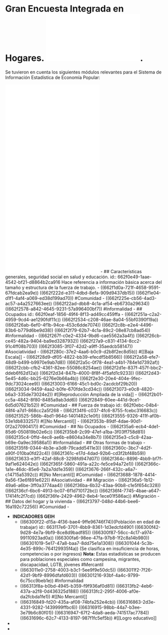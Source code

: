 # Gran Encuesta Integrada en Hogares.  ![Documentacion.pdf](../assets/Documentacion-GEIH-2024_1714363088345_0.pdf).
Se tuvieron en cuenta los siguientes módulos relevantes para el Sistema de Información Estadística de Economía Popular:

![metodologia_GEIH-01_V9.pdf](../assets/metodologia_GEIH-01_V9_1714425419043_0.pdf)
![metodologia_informalidad GEIH.pdf](../assets/metodologia_informalidad_GEIH_1714426289886_0.pdf)
![bol-GEIHPFFL-dic2023-feb2024 Fuera del mercado laboral.pdf](../assets/bol-GEIHPFFL-dic2023-feb2024_Fuera_del_mercado_laboral_1714503491858_0.pdf)
![bol-GEIHFLE-2022 Logro Educativo.pdf](../assets/bol-GEIHFLE-2022_Logro_Educativo_1714513965746_0.pdf)
	- ## Características generales, seguridad social en salud y educación. 
	  id:: 662f0e49-1aae-4542-bf21-d8864b2ca916
	  Hace referencia a información básica acerca del tamaño y estructura de la fuerza de trabajo.
		- ((662f1d0a-721f-4658-9591-67fdcab2ea9e)) 
		  ((662f222d-e311-4dbd-8efa-909d9437db15))
		  ((662f1e04-d1f1-4af4-a069-ed38d199ad70)) 
		  #Comunidad
		- ((662f225e-cb56-4ad3-ac57-a4a2527663ee))
		  ((662f22ad-dbb8-4c1a-af54-eb6730a29634))
		  ((662f2578-a842-4645-9231-57a996400bf7))
		  #Informalidad
	- ## Ocupados
	  id:: 662f0eaf-1856-49f4-8f13-ad49cc459ffa
		- ((662f251a-c2a2-4959-9cd4-ae1290fdf11c))
		  ((662f2534-c208-46ae-8a04-55bf0390f19a))
		  ((662f26ab-6ef0-4f1b-94ce-453c6dde7074))
		  ((662f2c8b-e2e4-4496-83b6-b779d6be9d38))
		  ((662f2f79-62b7-4c1a-89c2-08e87cb8ad54))
		  #Informalidad
		- ((662f267f-c0e2-4334-9bd6-cae5562a3a4f))
		  ((662f26cb-ce45-482a-9404-ba9ed3287932))
		  ((662f27a9-c831-4134-8cc2-91c4ff08b703))
		  ((662f3085-3f07-42d2-a9ff-35aedcb58147))
		  #Asociatividad
		- ((662f280c-37e2-4aa6-b0c9-d2b8f2ec8d5b))
		  #[[Baja Escala]]
		- ((662f28d9-df05-4822-bb39-efecdf5b8566))
		  ((662f2a58-efe7-48d9-b499-b9970e9ab7d8))
		  ((662f2a5c-0f78-4ea1-a4b1-784e1d7392af))
		  ((662f2cbb-cfb2-4361-82ee-55086c8254ae))
		  ((662f2d1e-837f-457f-bbc2-ddeb6f62d12a))
		  ((662f2d34-847b-4000-8f8f-4f5afd1c9233))
		  ((662f2d43-5e45-4d6c-bb25-6276e0b66a4b))
		  ((662f2e30-20e4-404e-9fec-9dc73024cee9))
		  ((662f3003-6166-45c1-bd0c-2acdcbf29b20))
		  ((662f3034-9459-4aa2-b0fe-670fde3cd34c))
		  ((662f3073-e0c8-4820-b6a3-335de73024e2))
		  #[[Reproducción Ampliada de la vida]]
		- ((662f2b01-cc5a-4842-8f80-8485a9ab3dd6))
		  ((662f2849-60ee-441d-9ce1-6d5d07621b52))
		  #Comunidad
	- ## Fuerza de trabajo
	  id:: 662f0ebc-04b4-48f4-a7d1-868cc2a5f268
		- ((662f34f6-c037-4fc6-8755-fcebc316683c))
		  ((662f3525-586b-4bd1-964d-1401482c1e0f))
		  ((662f3555-9326-411f-af0b-53e1db833257))
		  #[[No Mercantil]]
		- ((662f353b-89df-4dae-90d1-0f2a27090417))
		  #Comunidad
	- ## No Ocupados
		- ((662f35a6-ecb4-4de1-85d6-050819b02e6c))
		  ((662f35b8-2c99-47ef-a1ba-3f03ff758d81))
		  ((662f35c4-0ffd-4ec8-ae6b-e8604a34e8b7))
		  ((662f35e3-c5c8-42aa-b69e-0a9ec39586a1))
		  #Informalidad
	- ## Otras formas de trabajo
		- ((662f35f8-0344-4b3e-a3d8-79cadd5411e3))
		  ((662f360c-3bc7-4d2f-a90f-010ba0fd22c4))
		  ((662f361c-e17d-4dad-92b6-cd3f2bf48b59))
		  ((662f3633-e3f1-42af-88c8-3298fd947d07))
		  ((662f364c-8896-4bb9-bf7f-9af1e624042e))
		  ((662f365f-5860-491a-a22c-fe5ce94a72e1))
		  ((662f366c-1a1e-46dc-85e6-7a2a7dd1e359))
		  ((662f3676-266f-432c-a6a7-c14715a5392c))
		  #[[No Mercantil]] #Comunidad
		- ((662f3688-1878-4414-9a56-f3e6f891e622))
		  #Asociatividad
	- ## Migración
		- ((662f36a5-1b12-49a6-a6be-3ff0a3774aa4))
		  ((662f36ba-6b32-43aa-90b8-c1e5f654c328))
		  ((662f36cf-6bc6-4913-bc07-6f1d710172bc))
		  ((662f36f4-7745-4bae-a647-17414fc2f7cd))
		  ((662f36fe-2429-4962-8eb4-1ece01f586ac))
		  #Migración
	- ## Datos del hogar y la vivienda
		- ((662f3797-048d-44b6-bee6-16a192c72256))
		  #Comunidad
	-
- **INDICADORES GEIH**
	- ((66300f22-d15a-4f36-bae4-9ffe96746f74))(Población en edad de trabajar)
	  id:: 663117e6-3701-4bb9-8361-1d3edcfd4901
	  ((66300f42-9d28-4e7a-9bf9-8ce8d9badf85))
	  ((66300f87-56cc-4c17-a974-99110923ad0a))
	  ((66300fa6-98ee-47fa-97b8-1f2c8a14b980))
	  ((66301019-5e17-47a8-baa7-8dd75e1a1308))
	  ((66301044-5c3b-4e35-899c-764129935f4a)) (Se clasifica en insuficiencia de horas, competencias o por ingresos)
	  **Nota:** Estas estadísticas se producen para poblaciones especiales como campesina, migrantes, discapacidad, LGTB, jóvenes 
	  #Mercantil
	- ((663011e0-2758-4003-b3c1-5ee9f9e50dc5))
	  ((663011f2-7f26-42d1-9bf9-8996dfafd603))
	  ((66301216-93bf-4a4c-9799-6c75cc9beb1e))
	  #Informalidad
	- ((66313f8a-b0bd-4945-b359-f9f936af0d81))
	  ((66313fb2-4eb6-437a-a2f8-0d436325d188))
	  ((66313fc2-295f-4006-af0e-da2fcbda1fe1))
	  #[[No Mercantil]]
	- ((66316849-fd20-435a-af08-74bfa252e4cb))
	  ((66316863-2d3e-4331-9282-1439999ffbc6))
	  ((66316915-98bb-44a7-b3ee-3e79b6c80f01))
	  ((66316947-67f2-4da8-aeda-741517ac7784))
	  ((6631696c-62c7-4133-8197-987f1fc5ef5b))
	  #[[Logro educativo]]
-
-
